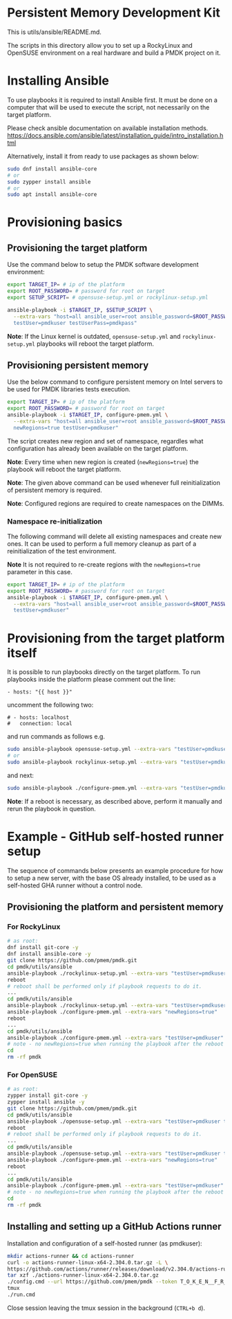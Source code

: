 # Persistent Memory Development Kit

This is utils/ansible/README.md.

The scripts in this directory allow you to set up a RockyLinux and OpenSUSE
environment on a real hardware and build a PMDK project on it.

# Installing Ansible
To use playbooks it is required to install Ansible first. It must be done
on a computer that will be used to execute the script, not necessarily
on the target platform.

Please check ansible documentation on available installation methods.
https://docs.ansible.com/ansible/latest/installation_guide/intro_installation.html

Alternatively, install it from ready to use packages as shown below:
```sh
sudo dnf install ansible-core
# or
sudo zypper install ansible
# or
sudo apt install ansible-core
```
# Provisioning basics
## Provisioning the target platform
Use the command below to setup the PMDK software development environment:
```sh
export TARGET_IP= # ip of the platform
export ROOT_PASSWORD= # password for root on target
export SETUP_SCRIPT= # opensuse-setup.yml or rockylinux-setup.yml

ansible-playbook -i $TARGET_IP, $SETUP_SCRIPT \
  --extra-vars "host=all ansible_user=root ansible_password=$ROOT_PASSWORD \
  testUser=pmdkuser testUserPass=pmdkpass"
```
**Note**: If the Linux kernel is outdated, `opensuse-setup.yml` and
`rockylinux-setup.yml` playbooks will reboot the target platform.

## Provisioning persistent memory
Use the below command to configure persistent memory on Intel servers to be
used for PMDK libraries tests execution.
```sh
export TARGET_IP= # ip of the platform
export ROOT_PASSWORD= # password for root on target
ansible-playbook -i $TARGET_IP, configure-pmem.yml \
  --extra-vars "host=all ansible_user=root ansible_password=$ROOT_PASSWORD \
  newRegions=true testUser=pmdkuser"
```
The script creates new region and set of namespace, regardles what configuration
has already been available on the target platform.

**Note**: Every time when new region is created (`newRegions=true`) the playbook
will reboot the target platform.

**Note**: The given above command can be used whenever full reinitialization
of persistent memory is required.

**Note**: Configured regions are required to create namespaces on the DIMMs.

### Namespace re-initialization
The following command will delete all existing namespaces and create new ones.
It can be used to perform a full memory cleanup as part of a reinitialization of
the test environment.

**Note** It is not required to re-create regions with the `newRegions=true`
parameter in this case. 
```sh
export TARGET_IP= # ip of the platform
export ROOT_PASSWORD= # password for root on target
ansible-playbook -i $TARGET_IP, configure-pmem.yml \
  --extra-vars "host=all ansible_user=root ansible_password=$ROOT_PASSWORD \
  testUser=pmdkuser"
```

# Provisioning from the target platform itself
It is possible to run playbooks directly on the target platform. 
To run playbooks inside the platform please comment out the line:
```
- hosts: "{{ host }}"
```
uncomment the following two:
```
# - hosts: localhost
#   connection: local
```
and run commands as follows e.g.
```sh
sudo ansible-playbook opensuse-setup.yml --extra-vars "testUser=pmdkuser"`
# or
sudo ansible-playbook rockylinux-setup.yml --extra-vars "testUser=pmdkuser"`
```
and next:
```sh
sudo ansible-playbook ./configure-pmem.yml --extra-vars "testUser=pmdkuser newRegions=true"
```
**Note**: If a reboot is necessary, as described above, perform it manually and
rerun the playbook in question.

# Example - GitHub self-hosted runner setup
The sequence of commands below presents an example procedure for how to setup
a new server, with the base OS already installed, to be used as a self-hosted
GHA runner without a control node.

## Provisioning the platform and persistent memory
### For RockyLinux
```sh
# as root:
dnf install git-core -y
dnf install ansible-core -y
git clone https://github.com/pmem/pmdk.git
cd pmdk/utils/ansible
ansible-playbook ./rockylinux-setup.yml --extra-vars "testUser=pmdkuser testUserPass=pmdkpass"
reboot
# reboot shall be performed only if playbook requests to do it.
...
cd pmdk/utils/ansible
ansible-playbook ./rockylinux-setup.yml --extra-vars "testUser=pmdkuser testUserPass=pmdkpass"
ansible-playbook ./configure-pmem.yml --extra-vars "newRegions=true"
reboot
...
cd pmdk/utils/ansible
ansible-playbook ./configure-pmem.yml --extra-vars "testUser=pmdkuser"
# note - no newRegions=true when running the playbook after the reboot
cd
rm -rf pmdk
```

### For OpenSUSE
```sh
# as root:
zypper install git-core -y
zypper install ansible -y
git clone https://github.com/pmem/pmdk.git
cd pmdk/utils/ansible
ansible-playbook ./opensuse-setup.yml --extra-vars "testUser=pmdkuser testUserPass=pmdkpass"
reboot
# reboot shall be performed only if playbook requests to do it.
...
cd pmdk/utils/ansible
ansible-playbook ./opensuse-setup.yml --extra-vars "testUser=pmdkuser testUserPass=pmdkpass"
ansible-playbook ./configure-pmem.yml --extra-vars "newRegions=true"
reboot
...
cd pmdk/utils/ansible
ansible-playbook ./configure-pmem.yml --extra-vars "testUser=pmdkuser"
# note - no newRegions=true when running the playbook after the reboot
cd
rm -rf pmdk
```

## Installing and setting up a GitHub Actions runner
Installation and configuration of a self-hosted runner (as pmdkuser):
```sh
mkdir actions-runner && cd actions-runner
curl -o actions-runner-linux-x64-2.304.0.tar.gz -L \
https://github.com/actions/runner/releases/download/v2.304.0/actions-runner-linux-x64-2.304.0.tar.gz
tar xzf ./actions-runner-linux-x64-2.304.0.tar.gz
./config.cmd --url https://github.com/pmem/pmdk --token T_O_K_E_N__F_R_O_M__G_I_T_H_U_B
tmux
./run.cmd
```
Close session leaving the tmux session in the background (`CTRL+b d`).
